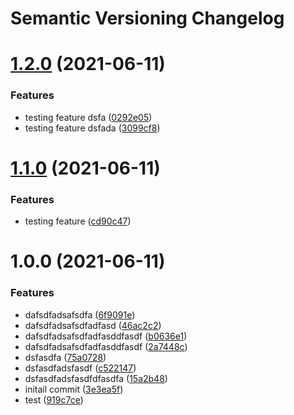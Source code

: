 # Semantic Versioning Changelog

# [1.2.0](https://github.com/Sajandhakal12/automated-semantic-release/compare/v1.1.0...v1.2.0) (2021-06-11)


### Features

* testing feature dsfa ([0292e05](https://github.com/Sajandhakal12/automated-semantic-release/commit/0292e05a058aa3cc425008b2490b729c47874357))
* testing feature dsfada ([3099cf8](https://github.com/Sajandhakal12/automated-semantic-release/commit/3099cf8a8589ced7c27467ee06540116f967db25))

# [1.1.0](https://github.com/Sajandhakal12/automated-semantic-release/compare/v1.0.0...v1.1.0) (2021-06-11)


### Features

* testing feature ([cd90c47](https://github.com/Sajandhakal12/automated-semantic-release/commit/cd90c475b70b6ca0e25b0fe2f21ea22753a59dd1))

# 1.0.0 (2021-06-11)


### Features

* dafsdfadsafsdfa ([6f9091e](https://github.com/Sajandhakal12/automated-semantic-release/commit/6f9091e47e337b44e6f73556d02383960461fdd6))
* dafsdfadsafsdfadfasd ([46ac2c2](https://github.com/Sajandhakal12/automated-semantic-release/commit/46ac2c28b8720e86a2e294538a7d44dd0aebb7f7))
* dafsdfadsafsdfadfasddfasdf ([b0636e1](https://github.com/Sajandhakal12/automated-semantic-release/commit/b0636e19204c92aea0b7e31114b67d7c80bea229))
* dafsdfadsafsdfadfasddfasdf ([2a7448c](https://github.com/Sajandhakal12/automated-semantic-release/commit/2a7448c12e82daf8fdb77ea9f97e004bdcee4252))
* dsfasdfa ([75a0728](https://github.com/Sajandhakal12/automated-semantic-release/commit/75a072832e270473959fb3b25b722301d2172ae1))
* dsfasdfadsfasdf ([c522147](https://github.com/Sajandhakal12/automated-semantic-release/commit/c5221473bd3fad2ff12b68620e772ac9d0c82290))
* dsfasdfadsfasdfdfasdfa ([15a2b48](https://github.com/Sajandhakal12/automated-semantic-release/commit/15a2b485407cc5da91a0f3eb28faebd04c1d1849))
* initail commit ([3e3ea5f](https://github.com/Sajandhakal12/automated-semantic-release/commit/3e3ea5fe4ff40355e15f2e83f8f0372bac9d51d7))
* test ([919c7ce](https://github.com/Sajandhakal12/automated-semantic-release/commit/919c7ce9b3be14e2aa6361ce5d05d9a036fd0073))

